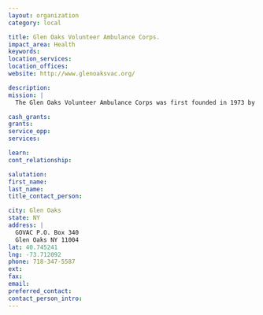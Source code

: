 ```yaml
---
layout: organization
category: local

title: Glen Oaks Volunteer Ambulance Corps.
impact_area: Health
keywords: 
location_services: 
location_offices: 
website: http://www.glenoaksvac.org/

description: 
mission: |
  The Glen Oaks Volunteer Ambulance Corps was first founded in 1973 by a group of 10 caring, community minded individuals. The Corps is dedicated to providing emergency medical care to the residents of Glen Oaks, Floral Park, and South Bayside.

cash_grants: 
grants: 
service_opp: 
services: 

learn: 
cont_relationship: 

salutation: 
first_name: 
last_name: 
title_contact_person: 

city: Glen Oaks
state: NY
address: |
  GOVAC P.O. Box 340  
  Glen Oaks NY 11004
lat: 40.745241
lng: -73.712092
phone: 718-347-5587
ext: 
fax: 
email: 
preferred_contact: 
contact_person_intro: 
---
```

